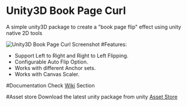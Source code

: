# Unity3D Book Page Curl
A simple unity3D package to create a "book page flip" effect using unity native 2D tools

![Unity3D Book Page Curl Screenshot](https://dl.dropboxusercontent.com/s/85w7gpkjqno4u3j/screanshot.png?dl=0)
#Features:
- Support Left to Right and Right to Left Flipping.
- Configurable Auto Flip Option.
- Works with different Anchor sets.
- Works with Canvas Scaler.

#Documentation
Check [Wiki](https://github.com/Dandarawy/Unity3DBookPageCurl/wiki) Section


#Asset store
Download the latest unity package from unity [Asset Store](http://u3d.as/odF)
